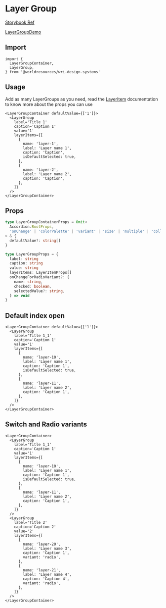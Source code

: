 # Layer Group

[Storybook Ref](https://wri.github.io/wri-design-systems/?path=/docs/geospatial-layers-layer-group--docs)

[LayerGroupDemo](https://github.com/wri/wri-design-systems/blob/main/src/components/Geospatial/Layers/LayerGroup/LayerGroupDemo.tsx)

## Import

```tsx
import {
  LayerGroupContainer,
  LayerGroup,
} from '@worldresources/wri-design-systems'
```

## Usage

Add as many LayerGroups as you need, read the [LayerItem](https://github.com/wri/wri-design-systems/tree/main/src/components/Geospatial/Layers/LayerItem) documentation to know more about the props you can use

```tsx
<LayerGroupContainer defaultValue={['1']}>
  <LayerGroup
    label='Title 1'
    caption='Caption 1'
    value='1'
    layerItems={[
      {
        name: 'layer-1',
        label: 'Layer name 1',
        caption: 'Caption',
        isDefaultSelected: true,
      },
      {
        name: 'layer-2',
        label: 'Layer name 2',
        caption: 'Caption',
      },
    ]}
  />
</LayerGroupContainer>
```

## Props

```ts
type LayerGroupContainerProps = Omit<
  Accordion.RootProps,
  'onChange' | 'colorPalette' | 'variant' | 'size' | 'multiple' | 'collapsible'
> & {
  defaultValue?: string[]
}
```

```ts
type LayerGroupProps = {
  label: string
  caption: string
  value: string
  layerItems: LayerItemProps[]
  onChangeForRadioVariant?: (
    name: string,
    checked: boolean,
    selectedValue?: string,
  ) => void
}
```

## Default index open

```tsx
<LayerGroupContainer defaultValue={['1']}>
  <LayerGroup
    label='Title 1_1'
    caption='Caption 1'
    value='1'
    layerItems={[
      {
        name: 'layer-10',
        label: 'Layer name 1',
        caption: 'Caption 1',
        isDefaultSelected: true,
      },
      {
        name: 'layer-11',
        label: 'Layer name 2',
        caption: 'Caption 1',
      },
    ]}
  />
</LayerGroupContainer>
```

## Switch and Radio variants

```tsx
<LayerGroupContainer>
  <LayerGroup
    label='Title 1_1'
    caption='Caption 1'
    value='1'
    layerItems={[
      {
        name: 'layer-10',
        label: 'Layer name 1',
        caption: 'Caption 1',
        isDefaultSelected: true,
      },
      {
        name: 'layer-11',
        label: 'Layer name 2',
        caption: 'Caption 1',
      },
    ]}
  />
  <LayerGroup
    label='Title 2'
    caption='Caption 2'
    value='2'
    layerItems={[
      {
        name: 'layer-20',
        label: 'Layer name 3',
        caption: 'Caption 1',
        variant: 'radio',
      },
      {
        name: 'layer-21',
        label: 'Layer name 4',
        caption: 'Caption 4',
        variant: 'radio',
      },
    ]}
  />
</LayerGroupContainer>
```
